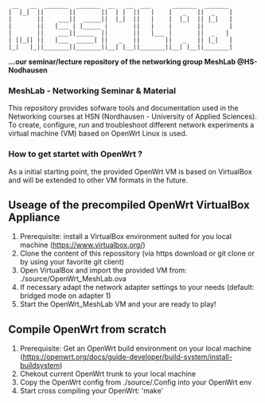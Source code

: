 ```
 __   __  _______  _______  __   __  ___      _______  _______  
|  |_|  ||       ||       ||  | |  ||   |    |   _   ||  _    | 
|       ||    ___||  _____||  |_|  ||   |    |  |_|  || |_|   |
|       ||   |___ | |_____ |       ||   |    |       ||       |
|       ||    ___||_____  ||       ||   |___ |       ||  _   |
| ||_|| ||   |___  _____| ||   _   ||       ||   _   || |_|   |
|_|   |_||_______||_______||__| |__||_______||__| |__||_______|
```

**...our seminar/lecture repository of the networking group MeshLab @HS-Nodhausen**

### MeshLab - Networking Seminar & Material

This repository provides sofware tools and documentation used in the Networking courses at HSN (Nordhausen - University of Applied Sciences).
To create, configure, run and troubleshoot different network experiments a virtual machine (VM) based on OpenWrt Linux is used. 

### How to get startet with OpenWrt ?

As a initial starting point, the provided OpenWrt VM is based on VirtualBox and will be extended to other VM formats in the future.

## Useage of the precompiled OpenWrt VirtualBox Appliance

1. Prerequisite: install a VirtualBox environment suited for you local machine (https://www.virtualbox.org/)
2. Clone the content of this repossitory (via https download or git clone or by using your favorite git client)
3. Open VirtualBox and import the provided VM from: ./source/OpenWrt_MeshLab.ova
4. If necessary adapt the network adapter settings to your needs (default: bridged mode on adapter 1)
5. Start the OpenWrt_MeshLab VM and your are ready to play!

## Compile OpenWrt from scratch

1. Prerequisite: Get an OpenWrt build environment on your local machine (https://openwrt.org/docs/guide-developer/build-system/install-buildsystem)
2. Chekout current OpenWrt trunk to your local machine
2. Copy the OpenWrt config from ./source/.Config into your OpenWrt env
3. Start cross compiling your OpenWrt: 'make'
